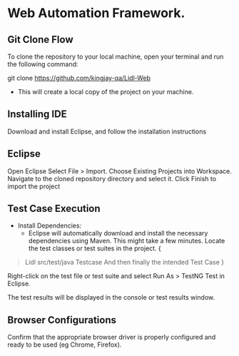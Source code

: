 # Web Automation Framework.

## Git Clone Flow
To clone the repository to your local machine, open your terminal and run the following command:

git clone https://github.com/kingjay-qa/Lidl-Web

* This will create a local copy of the project on your machine.

## Installing IDE
Download and install Eclipse, and follow the installation instructions

## Eclipse
Open Eclipse 
Select File > Import.
Choose Existing Projects into Workspace.
Navigate to the cloned repository directory and select it.
Click Finish to import the project

## Test Case Execution 
* Install Dependencies:
   * Eclipse will automatically download and install the necessary dependencies using Maven. This might take a few minutes.
Locate the test classes or test suites in the project.
{
 > Lidl
 > src/test/java
 > Testcase
 > And then finally the intended Test Case 
}

Right-click on the test file or test suite and select Run As > TestNG Test in Eclipse.

The test results will be displayed in the console or test results window.

## Browser Configurations
Confirm that the appropriate browser driver is properly configured and ready to be used (eg Chrome, Firefox).
